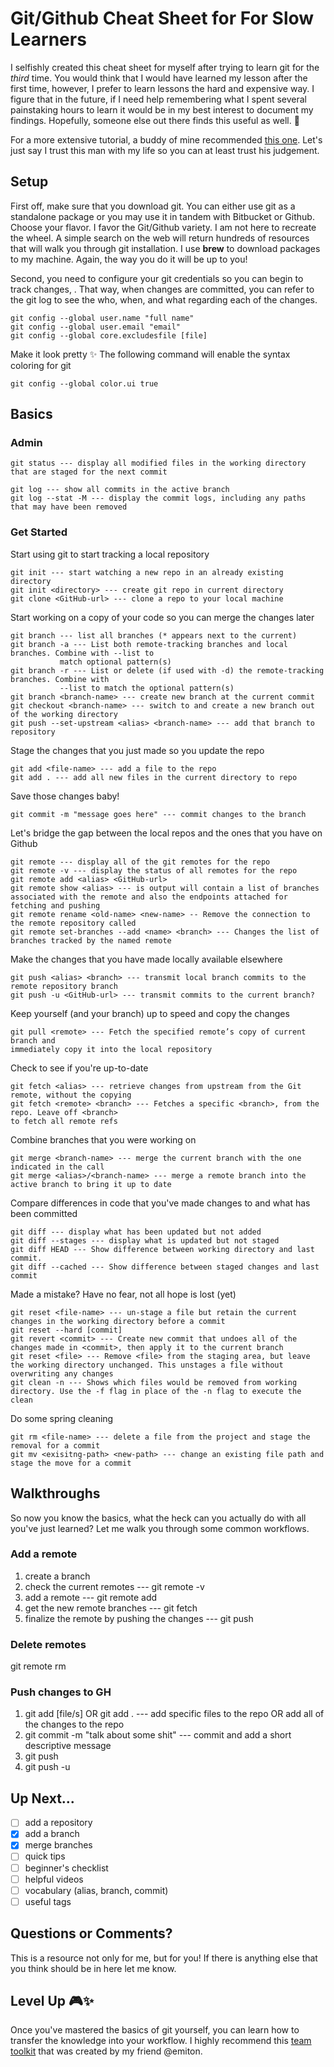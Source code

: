 # Git/Github Cheat Sheet for For Slow Learners

I selfishly created this cheat sheet for myself after trying to learn git for the _third_ time. You would think that I would have learned my lesson after the first time, however, I prefer to learn lessons the hard and expensive way. I figure that in the future, if I need help remembering what I spent several painstaking hours to learn it would be in my best interest to document my findings. Hopefully, someone else out there finds this useful as well. :metal:

For a more extensive tutorial, a buddy of mine recommended [this one](https://gitimmersion.com/index.html). Let's just say I trust this man with my life so you can at least trust his judgement.

## Setup
First off, make sure that you download git. You can either use git as a standalone package or you may use it in tandem with Bitbucket or Github. Choose your flavor. I favor the Git/Github variety. I am not here to recreate the wheel. A simple search on the web will return hundreds of resources that will walk you through git installation. I use __brew__ to download packages to my machine. Again, the way you do it will be up to you! 

Second, you need to configure your git credentials so you can begin to track changes, . That way, when changes are committed, you can refer to the git log to see the who, when, and what regarding each of the changes.
```
git config --global user.name "full name"
git config --global user.email "email"
git config --global core.excludesfile [file]
```
Make it look pretty :sparkles: The following command will enable the syntax coloring for git
```
git config --global color.ui true
```

## Basics
### Admin
```
git status --- display all modified files in the working directory that are staged for the next commit
```
```
git log --- show all commits in the active branch
git log --stat -M --- display the commit logs, including any paths that may have been removed
```

### Get Started
Start using git to start tracking a local repository
```
git init --- start watching a new repo in an already existing directory
git init <directory> --- create git repo in current directory
git clone <GitHub-url> --- clone a repo to your local machine
```
Start working on a copy of your code so you can merge the changes later
```
git branch --- list all branches (* appears next to the current)
git branch -a --- List both remote-tracking branches and local branches. Combine with --list to
           match optional pattern(s)
git branch -r --- List or delete (if used with -d) the remote-tracking branches. Combine with
           --list to match the optional pattern(s)
git branch <branch-name> --- create new branch at the current commit
git checkout <branch-name> --- switch to and create a new branch out of the working directory
git push --set-upstream <alias> <branch-name> --- add that branch to repository
```
Stage the changes that you just made so you update the repo
```
git add <file-name> --- add a file to the repo
git add . --- add all new files in the current directory to repo
```
Save those changes baby!
```
git commit -m "message goes here" --- commit changes to the branch
```
Let's bridge the gap between the local repos and the ones that you have on Github
```
git remote --- display all of the git remotes for the repo
git remote -v --- display the status of all remotes for the repo
git remote add <alias> <GitHub-url>
git remote show <alias> --- is output will contain a list of branches associated with the remote and also the endpoints attached for fetching and pushing
git remote rename <old-name> <new-name> -- Remove the connection to the remote repository called
git remote set-branches --add <name> <branch> --- Changes the list of branches tracked by the named remote
```
Make the changes that you have made locally available elsewhere
```
git push <alias> <branch> --- transmit local branch commits to the remote repository branch
git push -u <GitHub-url> --- transmit commits to the current branch?
```
Keep yourself (and your branch) up to speed and copy the changes
```
git pull <remote> --- Fetch the specified remote’s copy of current branch and
immediately copy it into the local repository
```
Check to see if you're up-to-date
```
git fetch <alias> --- retrieve changes from upstream from the Git remote, without the copying
git fetch <remote> <branch> --- Fetches a specific <branch>, from the repo. Leave off <branch>
to fetch all remote refs
```
Combine branches that you were working on
```
git merge <branch-name> --- merge the current branch with the one indicated in the call
git merge <alias>/<branch-name> --- merge a remote branch into the active branch to bring it up to date
```
Compare differences in code that you've made changes to and what has been committed
```
git diff --- display what has been updated but not added
git diff --stages --- display what is updated but not staged
git diff HEAD --- Show difference between working directory and last commit.
git diff --cached --- Show difference between staged changes and last commit
```
Made a mistake? Have no fear, not all hope is lost (yet)
```
git reset <file-name> --- un-stage a file but retain the current changes in the working directory before a commit
git reset --hard [commit]
git revert <commit> --- Create new commit that undoes all of the changes made in <commit>, then apply it to the current branch
git reset <file> --- Remove <file> from the staging area, but leave the working directory unchanged. This unstages a file without overwriting any changes
git clean -n --- Shows which files would be removed from working directory. Use the -f flag in place of the -n flag to execute the clean
```
Do some spring cleaning
```
git rm <file-name> --- delete a file from the project and stage the removal for a commit
git mv <exisitng-path> <new-path> --- change an existing file path and stage the move for a commit
```

## Walkthroughs
So now you know the basics, what the heck can you actually do with all you've just learned? Let me walk you through some common workflows.
### Add a remote
1. create a branch
2. check the current remotes --- git remote -v
3. add a remote --- git remote add <alias> <GitHub-url>
4. get the new remote branches --- git fetch <alias>
5. finalize the remote by pushing the changes --- git push <alias> <url>
  
### Delete remotes
git remote rm <alias>

### Push changes to GH
1. git add [file/s] OR git add . --- add specific files to the repo OR add all of the changes to the repo
2. git commit -m "talk about some shit" --- commit and add a short descriptive message
3. git push <alias> <branch-name>
4. git push -u <alias>
 
## Up Next...
- [ ] add a repository
- [x] add a branch
- [x] merge branches
- [ ] quick tips
- [ ] beginner's checklist
- [ ] helpful videos
- [ ] vocabulary (alias, branch, commit)
- [ ] useful tags

## Questions or Comments?
This is a resource not only for me, but for you! If there is anything else that you think should be in here let me know.

## Level Up :video_game::sparkles:
Once you've mastered the basics of git yourself, you can learn how to transfer the knowledge into your workflow. I highly recommend this [team toolkit](github-teamwork-toolkit) that was created by my friend @emiton.
